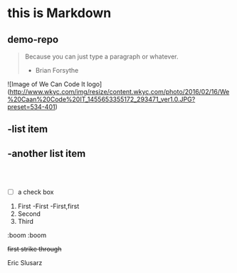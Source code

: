 # this is Markdown

## demo-repo

>Because you can just type a paragraph or whatever.
> - Brian Forsythe

![Image of We Can Code It logo]
(http://www.wkyc.com/img/resize/content.wkyc.com/photo/2016/02/16/We%20Caan%20Code%20IT_1455653355172_293471_ver1.0.JPG?preset=534-401)

-list item
------------------------------
-another list item
------------------------------
<br>
<br>

-[ ] a check box

1. First
 -First
 	-First,first
2. Second
3. Third

:boom :boom

~~first strike through~~

Eric Slusarz

